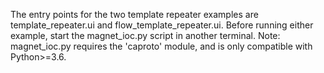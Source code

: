 The entry points for the two template repeater examples are template_repeater.ui
and flow_template_repeater.ui.  Before running either example, start the magnet_ioc.py
script in another terminal.  Note: magnet_ioc.py requires the 'caproto' module, and
is only compatible with Python>=3.6.